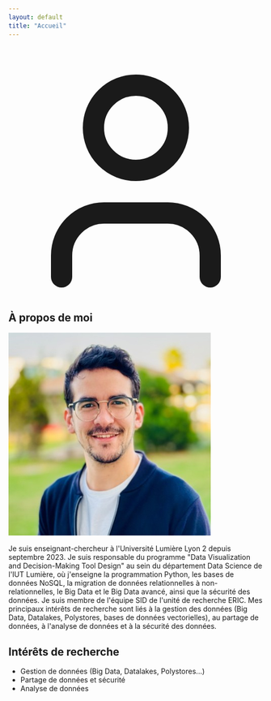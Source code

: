 ```yaml
---
layout: default
title: "Accueil"
---
```


<section id="apropos" class="section-box rounded-3xl p-10 mb-16">
    <h2 class="text-4xl font-bold text-accent mb-8 border-b-2 border-accent pb-4 flex items-center">
        <!-- Icône utilisateur pour la section "À propos" -->
        <svg xmlns="http://www.w3.org/2000/svg" class="h-10 w-10 mr-4 text-accent" viewBox="0 0 24 24" fill="none" stroke="currentColor" stroke-width="2" stroke-linecap="round" stroke-linejoin="round"><path d="M19 21v-2a4 4 0 0 0-4-4H9a4 4 0 0 0-4 4v2"></path><circle cx="12" cy="7" r="4"></circle></svg>
        À propos de moi
    </h2>
    <div class="flex flex-col md:flex-row items-center space-y-8 md:space-y-0 md:space-x-12">
        <div class="md:w-1/4 flex justify-center">
            <!-- Utilisation d'une image de remplacement pour la photo de profil -->
            <img src="../_img/juba-agoun.jpg" alt="Photo de profil de Juba Agoun" class="rounded-full border-4 border-gray-700 w-64 h-64 object-cover shadow-2xl">
        </div>
        <div class="md:w-3/4 text-lg leading-relaxed space-y-4">
            <p>Je suis enseignant-chercheur à l'Université Lumière Lyon 2 depuis septembre 2023. Je suis responsable du programme "Data Visualization and Decision-Making Tool Design" au sein du département Data Science de l'IUT Lumière, où j'enseigne la programmation Python, les bases de données NoSQL, la migration de données relationnelles à non-relationnelles, le Big Data et le Big Data avancé, ainsi que la sécurité des données. Je suis membre de l'équipe SID de l'unité de recherche ERIC. Mes principaux intérêts de recherche sont liés à la gestion des données (Big Data, Datalakes, Polystores, bases de données vectorielles), au partage de données, à l'analyse de données et à la sécurité des données.</p>
        </div>
    </div>
</section>

<section id="recherche" class="section-box rounded-3xl p-10 mb-16">
  <h2 class="text-4xl font-bold text-accent mb-8 border-b-2 border-accent pb-4">Intérêts de recherche</h2>
  <ul class="list-disc list-inside">
    <li>Gestion de données (Big Data, Datalakes, Polystores...)</li>
    <li>Partage de données et sécurité</li>
    <li>Analyse de données</li>
  </ul>
</section>
